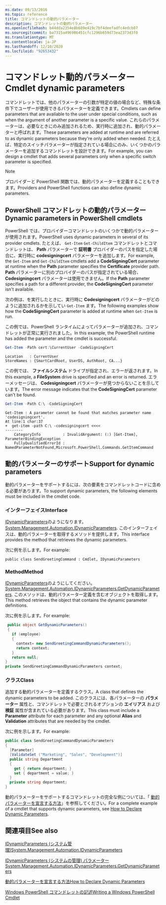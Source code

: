 ```yaml
---
ms.date: 09/13/2016
ms.topic: reference
title: コマンドレットの動的パラメーター
description: コマンドレットの動的パラメーター
ms.openlocfilehash: b44dda2354e8b689e419c7bf4deefadfc4edcb07
ms.sourcegitcommit: ba7315a496986451cfc1296b659d73ea2373d3f0
ms.translationtype: MT
ms.contentlocale: ja-JP
ms.lasthandoff: 12/10/2020
ms.locfileid: "92653432"
---
```

# <a name="cmdlet-dynamic-parameters"></a><span data-ttu-id="43803-103">コマンドレット動的パラメーター</span><span class="sxs-lookup"><span data-stu-id="43803-103">Cmdlet dynamic parameters</span></span>

<span data-ttu-id="43803-104">コマンドレットでは、他のパラメーターの引数が特定の値の場合など、特殊な条件下でユーザーが使用できるパラメーターを定義できます。</span><span class="sxs-lookup"><span data-stu-id="43803-104">Cmdlets can define parameters that are available to the user under special conditions, such as when the argument of another parameter is a specific value.</span></span> <span data-ttu-id="43803-105">これらのパラメーターは、必要なときにのみ追加されるため、実行時に追加され、動的パラメーターと呼ばれます。</span><span class="sxs-lookup"><span data-stu-id="43803-105">These parameters are added at runtime and are referred to as dynamic parameters because they're only added when needed.</span></span> <span data-ttu-id="43803-106">たとえば、特定のスイッチパラメーターが指定されている場合にのみ、いくつかのパラメーターを追加するコマンドレットを設計できます。</span><span class="sxs-lookup"><span data-stu-id="43803-106">For example, you can design a cmdlet that adds several parameters only when a specific switch parameter is specified.</span></span>

> [!NOTE]
> <span data-ttu-id="43803-107">プロバイダーと PowerShell 関数では、動的パラメーターを定義することもできます。</span><span class="sxs-lookup"><span data-stu-id="43803-107">Providers and PowerShell functions can also define dynamic parameters.</span></span>

## <a name="dynamic-parameters-in-powershell-cmdlets"></a><span data-ttu-id="43803-108">PowerShell コマンドレットの動的パラメーター</span><span class="sxs-lookup"><span data-stu-id="43803-108">Dynamic parameters in PowerShell cmdlets</span></span>

<span data-ttu-id="43803-109">PowerShell では、プロバイダーコマンドレットのいくつかで動的パラメーターが使用されます。</span><span class="sxs-lookup"><span data-stu-id="43803-109">PowerShell uses dynamic parameters in several of its provider cmdlets.</span></span> <span data-ttu-id="43803-110">たとえば、 `Get-Item` `Get-ChildItem` コマンドレットとコマンドレットは、 **Path** パラメーターで **証明書** プロバイダーのパスを指定した場合に、実行時に **codesigningcert** パラメーターを追加します。</span><span class="sxs-lookup"><span data-stu-id="43803-110">For example, the `Get-Item` and `Get-ChildItem` cmdlets add a **CodeSigningCert** parameter at runtime when the **Path** parameter specifies the **Certificate** provider path.</span></span> <span data-ttu-id="43803-111">**Path** パラメーターに別のプロバイダーのパスが指定されている場合、 **Codesigningcert** パラメーターは使用できません。</span><span class="sxs-lookup"><span data-stu-id="43803-111">If the **Path** parameter specifies a path for a different provider, the **CodeSigningCert** parameter isn't available.</span></span>

<span data-ttu-id="43803-112">次の例は、を実行したときに、実行時に **Codesigningcert** パラメーターがどのように追加されるかを示してい `Get-Item` ます。</span><span class="sxs-lookup"><span data-stu-id="43803-112">The following examples show how the **CodeSigningCert** parameter is added at runtime when `Get-Item` is run.</span></span>

<span data-ttu-id="43803-113">この例では、PowerShell ランタイムによってパラメーターが追加され、コマンドレットが正常に実行されました。</span><span class="sxs-lookup"><span data-stu-id="43803-113">In this example, the PowerShell runtime has added the parameter and the cmdlet is successful.</span></span>

```powershell
Get-Item -Path cert:\CurrentUser -CodeSigningCert
```

```Output
Location   : CurrentUser
StoreNames : {SmartCardRoot, UserDS, AuthRoot, CA...}
```

<span data-ttu-id="43803-114">この例では、 **ファイルシステム** ドライブが指定され、エラーが返されます。</span><span class="sxs-lookup"><span data-stu-id="43803-114">In this example, a **FileSystem** drive is specified and an error is returned.</span></span> <span data-ttu-id="43803-115">エラーメッセージは、 **Codesigningcert** パラメーターが見つからないことを示しています。</span><span class="sxs-lookup"><span data-stu-id="43803-115">The error message indicates that the **CodeSigningCert** parameter can't be found.</span></span>

```powershell
Get-Item -Path C:\ -CodeSigningCert
```

```Output
Get-Item : A parameter cannot be found that matches parameter name 'codesigningcert'.
At line:1 char:37
+  get-item -path C:\ -codesigningcert <<<<
--------
    CategoryInfo          : InvalidArgument: (:) [Get-Item], ParameterBindingException
    FullyQualifiedErrorId : NamedParameterNotFound,Microsoft.PowerShell.Commands.GetItemCommand
```

## <a name="support-for-dynamic-parameters"></a><span data-ttu-id="43803-116">動的パラメーターのサポート</span><span class="sxs-lookup"><span data-stu-id="43803-116">Support for dynamic parameters</span></span>

<span data-ttu-id="43803-117">動的パラメーターをサポートするには、次の要素をコマンドレットコードに含める必要があります。</span><span class="sxs-lookup"><span data-stu-id="43803-117">To support dynamic parameters, the following elements must be included in the cmdlet code.</span></span>

### <a name="interface"></a><span data-ttu-id="43803-118">インターフェイス</span><span class="sxs-lookup"><span data-stu-id="43803-118">Interface</span></span>

<span data-ttu-id="43803-119">[IDynamicParameters](/dotnet/api/System.Management.Automation.IDynamicParameters)のようになります。</span><span class="sxs-lookup"><span data-stu-id="43803-119">[System.Management.Automation.IDynamicParameters](/dotnet/api/System.Management.Automation.IDynamicParameters).</span></span>
<span data-ttu-id="43803-120">このインターフェイスは、動的パラメーターを取得するメソッドを提供します。</span><span class="sxs-lookup"><span data-stu-id="43803-120">This interface provides the method that retrieves the dynamic parameters.</span></span>

<span data-ttu-id="43803-121">次に例を示します。</span><span class="sxs-lookup"><span data-stu-id="43803-121">For example:</span></span>

`public class SendGreetingCommand : Cmdlet, IDynamicParameters`

### <a name="method"></a><span data-ttu-id="43803-122">Method</span><span class="sxs-lookup"><span data-stu-id="43803-122">Method</span></span>

<span data-ttu-id="43803-123">[IDynamicParameters](/dotnet/api/System.Management.Automation.IDynamicParameters.GetDynamicParameters)のようにしてください。</span><span class="sxs-lookup"><span data-stu-id="43803-123">[System.Management.Automation.IDynamicParameters.GetDynamicParameters](/dotnet/api/System.Management.Automation.IDynamicParameters.GetDynamicParameters).</span></span>
<span data-ttu-id="43803-124">このメソッドは、動的パラメーター定義を含むオブジェクトを取得します。</span><span class="sxs-lookup"><span data-stu-id="43803-124">This method retrieves the object that contains the dynamic parameter definitions.</span></span>

<span data-ttu-id="43803-125">次に例を示します。</span><span class="sxs-lookup"><span data-stu-id="43803-125">For example:</span></span>

```csharp
 public object GetDynamicParameters()
 {
   if (employee)
   {
     context= new SendGreetingCommandDynamicParameters();
     return context;
   }
   return null;
}
private SendGreetingCommandDynamicParameters context;
```

### <a name="class"></a><span data-ttu-id="43803-126">クラス</span><span class="sxs-lookup"><span data-stu-id="43803-126">Class</span></span>

<span data-ttu-id="43803-127">追加する動的パラメーターを定義するクラス。</span><span class="sxs-lookup"><span data-stu-id="43803-127">A class that defines the dynamic parameters to be added.</span></span> <span data-ttu-id="43803-128">このクラスには、各パラメーターの **パラメーター** 属性と、コマンドレットで必要とされるオプションの **エイリアス** および **検証** 属性が含まれている必要があります。</span><span class="sxs-lookup"><span data-stu-id="43803-128">This class must include a **Parameter** attribute for each parameter and any optional **Alias** and **Validation** attributes that are needed by the cmdlet.</span></span>

<span data-ttu-id="43803-129">次に例を示します。</span><span class="sxs-lookup"><span data-stu-id="43803-129">For example:</span></span>

```csharp
public class SendGreetingCommandDynamicParameters
{
  [Parameter]
  [ValidateSet ("Marketing", "Sales", "Development")]
  public string Department
  {
    get { return department; }
    set { department = value; }
  }
  private string department;
}
```

<span data-ttu-id="43803-130">動的パラメーターをサポートするコマンドレットの完全な例については、「 [動的パラメーターを宣言する方法](./how-to-declare-dynamic-parameters.md)」を参照してください。</span><span class="sxs-lookup"><span data-stu-id="43803-130">For a complete example of a cmdlet that supports dynamic parameters, see [How to Declare Dynamic Parameters](./how-to-declare-dynamic-parameters.md).</span></span>

## <a name="see-also"></a><span data-ttu-id="43803-131">関連項目</span><span class="sxs-lookup"><span data-stu-id="43803-131">See also</span></span>

[<span data-ttu-id="43803-132">IDynamicParameters (システム管理)</span><span class="sxs-lookup"><span data-stu-id="43803-132">System.Management.Automation.IDynamicParameters</span></span>](/dotnet/api/System.Management.Automation.IDynamicParameters)

[<span data-ttu-id="43803-133">IDynamicParameters (システムの管理) パラメーター</span><span class="sxs-lookup"><span data-stu-id="43803-133">System.Management.Automation.IDynamicParameters.GetDynamicParameters</span></span>](/dotnet/api/System.Management.Automation.IDynamicParameters.GetDynamicParameters)

[<span data-ttu-id="43803-134">動的パラメーターを宣言する方法</span><span class="sxs-lookup"><span data-stu-id="43803-134">How to Declare Dynamic Parameters</span></span>](./how-to-declare-dynamic-parameters.md)

[<span data-ttu-id="43803-135">Windows PowerShell コマンドレットの記述</span><span class="sxs-lookup"><span data-stu-id="43803-135">Writing a Windows PowerShell Cmdlet</span></span>](./writing-a-windows-powershell-cmdlet.md)
